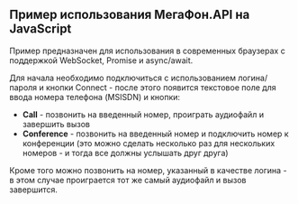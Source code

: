 Пример использования МегаФон.API на JavaScript
----------------------------------------------

Пример предназначен для использования в современных браузерах с поддержкой WebSocket, Promise и async/await. 

Для начала необходимо подключиться с использованием логина/пароля и кнопки Connect - после этого появится текстовое поле для ввода номера телефона (MSISDN) и кнопки:

* **Call** - позвонить на введенный номер, проиграть аудиофайл и завершить вызов
* **Conference** - позвонить на введенный номер и подключить номер к конференции (это можно сделать несколько раз для нескольких номеров - и тогда все должны услышать друг друга)

Кроме того можно позвонить на номер, указанный в качестве логина - в этом случае проиграется тот же самый аудиофайл и вызов завершится.